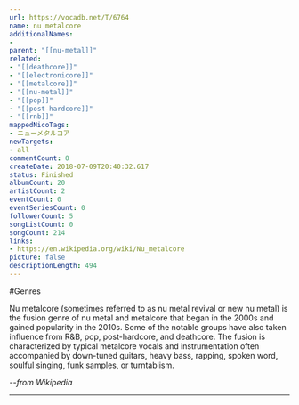 ```yaml
---
url: https://vocadb.net/T/6764
name: nu metalcore
additionalNames: 
- 
parent: "[[nu-metal]]"
related:
- "[[deathcore]]"
- "[[electronicore]]"
- "[[metalcore]]"
- "[[nu-metal]]"
- "[[pop]]"
- "[[post-hardcore]]"
- "[[rnb]]"
mappedNicoTags:
- ニューメタルコア
newTargets:
- all
commentCount: 0
createDate: 2018-07-09T20:40:32.617
status: Finished
albumCount: 20
artistCount: 2
eventCount: 0
eventSeriesCount: 0
followerCount: 5
songListCount: 0
songCount: 214
links: 
- https://en.wikipedia.org/wiki/Nu_metalcore
picture: false
descriptionLength: 494
---
```


#Genres

Nu metalcore (sometimes referred to as nu metal revival or new nu metal) is the fusion genre of nu metal and metalcore that began in the 2000s and gained popularity in the 2010s. Some of the notable groups have also taken influence from R&B, pop, post-hardcore, and deathcore. The fusion is characterized by typical metalcore vocals and instrumentation often accompanied by down-tuned guitars, heavy bass, rapping, spoken word, soulful singing, funk samples, or turntablism.

*--from Wikipedia*

---

